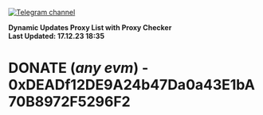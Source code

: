 [![Telegram channel](https://img.shields.io/endpoint?url=https://runkit.io/damiankrawczyk/telegram-badge/branches/master?url=https://t.me/n4z4v0d)](https://t.me/n4z4v0d) 

**Dynamic Updates Proxy List with Proxy Checker**  
**Last Updated: 17.12.23 18:35**

# DONATE (_any evm_) - 0xDEADf12DE9A24b47Da0a43E1bA70B8972F5296F2
